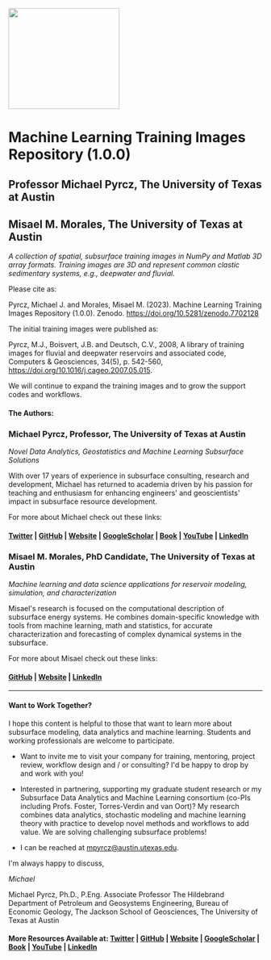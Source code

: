 <p>
    <img src="https://github.com/GeostatsGuy/GeostatsPy/blob/master/TCG_color_logo.png" width="220" height="200" />
</p>

# Machine Learning Training Images Repository (1.0.0)

## Professor Michael Pyrcz, The University of Texas at Austin

## Misael M. Morales, The University of Texas at Austin

*A collection of spatial, subsurface training images in NumPy and Matlab 3D array formats. Training images are 3D and represent common clastic sedimentary systems, e.g., deepwater and fluvial.* 

Please cite as:

Pyrcz, Michael J. and Morales, Misael M. (2023). Machine Learning Training Images Repository (1.0.0). Zenodo. https://doi.org/10.5281/zenodo.7702128 

The initial training images were published as:

Pyrcz, M.J., Boisvert, J.B. and Deutsch, C.V., 2008, A library of training images for fluvial and deepwater reservoirs and associated code, Computers & Geosciences, 34(5), p. 542-560, https://doi.org/10.1016/j.cageo.2007.05.015.

We will continue to expand the training images and to grow the support codes and workflows.

#### The Authors:

### Michael Pyrcz, Professor, The University of Texas at Austin 
*Novel Data Analytics, Geostatistics and Machine Learning Subsurface Solutions*

With over 17 years of experience in subsurface consulting, research and development, Michael has returned to academia driven by his passion for teaching and enthusiasm for enhancing engineers' and geoscientists' impact in subsurface resource development. 

For more about Michael check out these links:

#### [Twitter](https://twitter.com/geostatsguy) | [GitHub](https://github.com/GeostatsGuy) | [Website](http://michaelpyrcz.com) | [GoogleScholar](https://scholar.google.com/citations?user=QVZ20eQAAAAJ&hl=en&oi=ao) | [Book](https://www.amazon.com/Geostatistical-Reservoir-Modeling-Michael-Pyrcz/dp/0199731446) | [YouTube](https://www.youtube.com/channel/UCLqEr-xV-ceHdXXXrTId5ig)  | [LinkedIn](https://www.linkedin.com/in/michael-pyrcz-61a648a1)

### Misael M. Morales, PhD Candidate, The University of Texas at Austin
*Machine learning and data science applications for reservoir modeling, simulation, and characterization*

Misael's research is focused on the computational description of subsurface energy systems. He combines domain-specific knowledge with tools from machine learning, math and statistics, for accurate characterization and forecasting of complex dynamical systems in the subsurface. 

For more about Misael check out these links:

#### [GitHub](https://github.com/misaelmmorales) | [Website](https://sites.google.com/view/misaelmmorales) | [LinkedIn](https://www.linkedin.com/in/misaelmmorales/)

***

#### Want to Work Together?

I hope this content is helpful to those that want to learn more about subsurface modeling, data analytics and machine learning. Students and working professionals are welcome to participate.

* Want to invite me to visit your company for training, mentoring, project review, workflow design and / or consulting? I'd be happy to drop by and work with you! 

* Interested in partnering, supporting my graduate student research or my Subsurface Data Analytics and Machine Learning consortium (co-PIs including Profs. Foster, Torres-Verdin and van Oort)? My research combines data analytics, stochastic modeling and machine learning theory with practice to develop novel methods and workflows to add value. We are solving challenging subsurface problems!

* I can be reached at mpyrcz@austin.utexas.edu.

I'm always happy to discuss,

*Michael*

Michael Pyrcz, Ph.D., P.Eng. Associate Professor The Hildebrand Department of Petroleum and Geosystems Engineering, Bureau of Economic Geology, The Jackson School of Geosciences, The University of Texas at Austin

#### More Resources Available at: [Twitter](https://twitter.com/geostatsguy) | [GitHub](https://github.com/GeostatsGuy) | [Website](http://michaelpyrcz.com) | [GoogleScholar](https://scholar.google.com/citations?user=QVZ20eQAAAAJ&hl=en&oi=ao) | [Book](https://www.amazon.com/Geostatistical-Reservoir-Modeling-Michael-Pyrcz/dp/0199731446) | [YouTube](https://www.youtube.com/channel/UCLqEr-xV-ceHdXXXrTId5ig)  | [LinkedIn](https://www.linkedin.com/in/michael-pyrcz-61a648a1)
